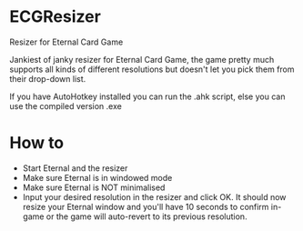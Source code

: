 # ECGResizer
Resizer for Eternal Card Game 


Jankiest of janky resizer for Eternal Card Game, the game pretty much supports all kinds of different resolutions but doesn't let you pick them from their drop-down list.

If you have AutoHotkey installed you can run the .ahk script, else you can use the compiled version .exe

# How to  
- Start Eternal and the resizer  
- Make sure Eternal is in windowed mode  
- Make sure Eternal is NOT minimalised  
- Input your desired resolution in the resizer and click OK. It should now resize your Eternal window and you'll have 10 seconds to confirm in-game or the game will auto-revert to its previous resolution.
